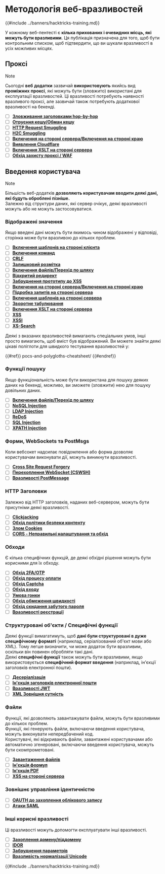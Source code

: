 # Методологія веб-вразливостей

{{#include ../banners/hacktricks-training.md}}

У кожному веб-пентесті є **кілька прихованих і очевидних місць, які можуть бути вразливими**. Ця публікація призначена для того, щоб бути контрольним списком, щоб підтвердити, що ви шукали вразливості в усіх можливих місцях.

## Проксі

> [!NOTE]
> Сьогодні **веб** **додатки** зазвичай **використовують** якийсь вид **проміжних** **проксі**, які можуть бути (зловжито) використані для експлуатації вразливостей. Ці вразливості потребують наявності вразливого проксі, але зазвичай також потребують додаткової вразливості на бекенді.

- [ ] [**Зловживання заголовками hop-by-hop**](abusing-hop-by-hop-headers.md)
- [ ] [**Отруєння кешу/Обман кешу**](cache-deception/)
- [ ] [**HTTP Request Smuggling**](http-request-smuggling/)
- [ ] [**H2C Smuggling**](h2c-smuggling.md)
- [ ] [**Включення на стороні сервера/Включення на стороні краю**](server-side-inclusion-edge-side-inclusion-injection.md)
- [ ] [**Виявлення Cloudflare**](../network-services-pentesting/pentesting-web/uncovering-cloudflare.md)
- [ ] [**Включення XSLT на стороні сервера**](xslt-server-side-injection-extensible-stylesheet-language-transformations.md)
- [ ] [**Обхід захисту проксі / WAF**](proxy-waf-protections-bypass.md)

## **Введення користувача**

> [!NOTE]
> Більшість веб-додатків **дозволяють користувачам вводити деякі дані, які будуть оброблені пізніше.**\
> Залежно від структури даних, які сервер очікує, деякі вразливості можуть або не можуть застосовуватися.

### **Відображені значення**

Якщо введені дані можуть бути якимось чином відображені у відповіді, сторінка може бути вразливою до кількох проблем.

- [ ] [**Включення шаблонів на стороні клієнта**](client-side-template-injection-csti.md)
- [ ] [**Включення команд**](command-injection.md)
- [ ] [**CRLF**](crlf-0d-0a.md)
- [ ] [**Залишковий розмітка**](dangling-markup-html-scriptless-injection/)
- [ ] [**Включення файлів/Перехід по шляху**](file-inclusion/)
- [ ] [**Відкритий редирект**](open-redirect.md)
- [ ] [**Забруднення прототипу до XSS**](deserialization/nodejs-proto-prototype-pollution/#client-side-prototype-pollution-to-xss)
- [ ] [**Включення на стороні сервера/Включення на стороні краю**](server-side-inclusion-edge-side-inclusion-injection.md)
- [ ] [**Підробка запитів на стороні сервера**](ssrf-server-side-request-forgery/)
- [ ] [**Включення шаблонів на стороні сервера**](ssti-server-side-template-injection/)
- [ ] [**Зворотне табулювання**](reverse-tab-nabbing.md)
- [ ] [**Включення XSLT на стороні сервера**](xslt-server-side-injection-extensible-stylesheet-language-transformations.md)
- [ ] [**XSS**](xss-cross-site-scripting/)
- [ ] [**XSSI**](xssi-cross-site-script-inclusion.md)
- [ ] [**XS-Search**](xs-search/)

Деякі з вказаних вразливостей вимагають спеціальних умов, інші просто вимагають, щоб вміст був відображений. Ви можете знайти деякі цікаві поліглоти для швидкого тестування вразливостей у:

{{#ref}}
pocs-and-polygloths-cheatsheet/
{{#endref}}

### **Функції пошуку**

Якщо функціональність може бути використана для пошуку деяких даних на бекенді, можливо, ви зможете (зловжити) нею для пошуку довільних даних.

- [ ] [**Включення файлів/Перехід по шляху**](file-inclusion/)
- [ ] [**NoSQL Injection**](nosql-injection.md)
- [ ] [**LDAP Injection**](ldap-injection.md)
- [ ] [**ReDoS**](regular-expression-denial-of-service-redos.md)
- [ ] [**SQL Injection**](sql-injection/)
- [ ] [**XPATH Injection**](xpath-injection.md)

### **Форми, WebSockets та PostMsgs**

Коли вебсокет надсилає повідомлення або форма дозволяє користувачам виконувати дії, можуть виникнути вразливості.

- [ ] [**Cross Site Request Forgery**](csrf-cross-site-request-forgery.md)
- [ ] [**Перехоплення WebSocket (CSWSH)**](websocket-attacks.md)
- [ ] [**Вразливості PostMessage**](postmessage-vulnerabilities/)

### **HTTP Заголовки**

Залежно від HTTP заголовків, наданих веб-сервером, можуть бути присутніми деякі вразливості.

- [ ] [**Clickjacking**](clickjacking.md)
- [ ] [**Обхід політики безпеки контенту**](content-security-policy-csp-bypass/)
- [ ] [**Злом Cookies**](hacking-with-cookies/)
- [ ] [**CORS - Неправильні налаштування та обхід**](cors-bypass.md)

### **Обходи**

Є кілька специфічних функцій, де деякі обхідні рішення можуть бути корисними для їх обходу.

- [ ] [**Обхід 2FA/OTP**](2fa-bypass.md)
- [ ] [**Обхід процесу оплати**](bypass-payment-process.md)
- [ ] [**Обхід Captcha**](captcha-bypass.md)
- [ ] [**Обхід входу**](login-bypass/)
- [ ] [**Умова гонки**](race-condition.md)
- [ ] [**Обхід обмеження швидкості**](rate-limit-bypass.md)
- [ ] [**Обхід скидання забутого пароля**](reset-password.md)
- [ ] [**Вразливості реєстрації**](registration-vulnerabilities.md)

### **Структуровані об'єкти / Специфічні функції**

Деякі функції вимагатимуть, щоб **дані були структуровані в дуже специфічному форматі** (наприклад, серіалізований об'єкт мови або XML). Тому легше визначити, чи може додаток бути вразливим, оскільки він повинен обробляти такі дані.\
Деякі **специфічні функції** також можуть бути вразливими, якщо використовується **специфічний формат введення** (наприклад, ін'єкції заголовків електронної пошти).

- [ ] [**Десеріалізація**](deserialization/)
- [ ] [**Ін'єкція заголовків електронної пошти**](email-injections.md)
- [ ] [**Вразливості JWT**](hacking-jwt-json-web-tokens.md)
- [ ] [**XML Зовнішня сутність**](xxe-xee-xml-external-entity.md)

### Файли

Функції, які дозволяють завантажувати файли, можуть бути вразливими до кількох проблем.\
Функції, які генерують файли, включаючи введення користувача, можуть виконувати непередбачений код.\
Користувачі, які відкривають файли, завантажені користувачами або автоматично згенеровані, включаючи введення користувача, можуть бути скомпрометовані.

- [ ] [**Завантаження файлів**](file-upload/)
- [ ] [**Ін'єкція формул**](formula-csv-doc-latex-ghostscript-injection.md)
- [ ] [**Ін'єкція PDF**](xss-cross-site-scripting/pdf-injection.md)
- [ ] [**XSS на стороні сервера**](xss-cross-site-scripting/server-side-xss-dynamic-pdf.md)

### **Зовнішнє управління ідентичністю**

- [ ] [**OAUTH до захоплення облікового запису**](oauth-to-account-takeover.md)
- [ ] [**Атаки SAML**](saml-attacks/)

### **Інші корисні вразливості**

Ці вразливості можуть допомогти експлуатувати інші вразливості.

- [ ] [**Захоплення домену/піддомену**](domain-subdomain-takeover.md)
- [ ] [**IDOR**](idor.md)
- [ ] [**Забруднення параметрів**](parameter-pollution.md)
- [ ] [**Вразливість нормалізації Unicode**](unicode-injection/)

{{#include ../banners/hacktricks-training.md}}

